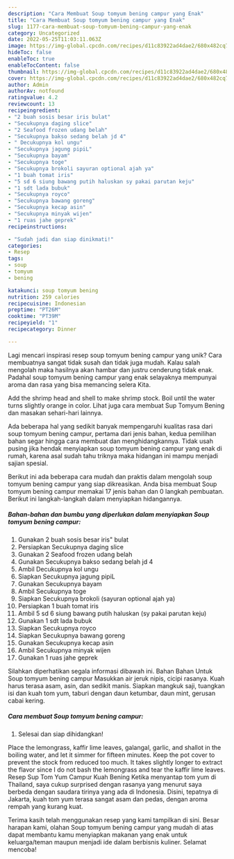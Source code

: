 ```yaml
---
description: "Cara Membuat Soup tomyum bening campur yang Enak"
title: "Cara Membuat Soup tomyum bening campur yang Enak"
slug: 1177-cara-membuat-soup-tomyum-bening-campur-yang-enak
category: Uncategorized
date: 2022-05-25T11:03:11.063Z
image: https://img-global.cpcdn.com/recipes/d11c83922ad4dae2/680x482cq70/soup-tomyum-bening-campur-foto-resep-utama.jpg
hideToc: false
enableToc: true
enableTocContent: false
thumbnail: https://img-global.cpcdn.com/recipes/d11c83922ad4dae2/680x482cq70/soup-tomyum-bening-campur-foto-resep-utama.jpg
cover: https://img-global.cpcdn.com/recipes/d11c83922ad4dae2/680x482cq70/soup-tomyum-bening-campur-foto-resep-utama.jpg
author: Admin
authorAv: notfound
ratingvalue: 4.2
reviewcount: 13
recipeingredient:
- "2 buah sosis besar iris bulat"
- "Secukupnya daging slice"
- "2 Seafood frozen udang belah"
- "Secukupnya bakso sedang belah jd 4"
- " Decukupnya kol ungu"
- "Secukupnya jagung pipiL"
- "Secukupnya bayam"
- "Secukupnya toge"
- "Secukupnya brokoli sayuran optional ajah ya"
- "1 buah tomat iris"
- "5 sd 6 siung bawang putih haluskan sy pakai parutan keju"
- "1 sdt lada bubuk"
- "Secukupnya royco"
- "Secukupnya bawang goreng"
- "Secukupnya kecap asin"
- "Secukupnya minyak wijen"
- "1 ruas jahe geprek"
recipeinstructions:

- "Sudah jadi dan siap dinikmati!"
categories:
- Resep
tags:
- soup
- tomyum
- bening

katakunci: soup tomyum bening 
nutrition: 259 calories
recipecuisine: Indonesian
preptime: "PT26M"
cooktime: "PT39M"
recipeyield: "1"
recipecategory: Dinner

---
```





Lagi mencari inspirasi resep soup tomyum bening campur yang unik? Cara membuatnya sangat tidak susah dan tidak juga mudah. Kalau salah mengolah maka hasilnya akan hambar dan justru cenderung tidak enak. Padahal soup tomyum bening campur yang enak selayaknya mempunyai aroma dan rasa yang bisa memancing selera Kita.





Add the shrimp head and shell to make shrimp stock. Boil until the water turns slightly orange in color. Lihat juga cara membuat Sup Tomyum Bening dan masakan sehari-hari lainnya.

Ada beberapa hal yang sedikit banyak mempengaruhi kualitas rasa dari soup tomyum bening campur, pertama dari jenis bahan, kedua pemilihan bahan segar hingga cara membuat dan menghidangkannya. Tidak usah pusing jika hendak menyiapkan soup tomyum bening campur yang enak di rumah, karena asal sudah tahu triknya maka hidangan ini mampu menjadi sajian spesial.






Berikut ini ada beberapa cara mudah dan praktis dalam mengolah soup tomyum bening campur yang siap dikreasikan. Anda bisa membuat Soup tomyum bening campur memakai 17 jenis bahan dan 0 langkah pembuatan. Berikut ini langkah-langkah dalam menyiapkan hidangannya.

<!--inarticleads1-->

##### Bahan-bahan dan bumbu yang diperlukan dalam menyiapkan Soup tomyum bening campur:

1. Gunakan 2 buah sosis besar iris&#34; bulat
1. Persiapkan Secukupnya daging slice
1. Gunakan 2 Seafood frozen udang belah
1. Gunakan Secukupnya bakso sedang belah jd 4
1. Ambil  Decukupnya kol ungu
1. Siapkan Secukupnya jagung pipiL
1. Gunakan Secukupnya bayam
1. Ambil Secukupnya toge
1. Siapkan Secukupnya brokoli (sayuran optional ajah ya)
1. Persiapkan 1 buah tomat iris
1. Ambil 5 sd 6 siung bawang putih haluskan (sy pakai parutan keju)
1. Gunakan 1 sdt lada bubuk
1. Siapkan Secukupnya royco
1. Siapkan Secukupnya bawang goreng
1. Gunakan Secukupnya kecap asin
1. Ambil Secukupnya minyak wijen
1. Gunakan 1 ruas jahe geprek


Silahkan diperhatikan segala informasi dibawah ini. Bahan Bahan Untuk Soup tomyum bening campur Masukkan air jeruk nipis, cicipi rasanya. Kuah harus terasa asam, asin, dan sedikit manis. Siapkan mangkuk saji, tuangkan isi dan kuah tom yum, taburi dengan daun ketumbar, daun mint, gerusan cabai kering. 

<!--inarticleads2-->

##### Cara membuat Soup tomyum bening campur:


1. Selesai dan siap dihidangkan!

Place the lemongrass, kaffir lime leaves, galangal, garlic, and shallot in the boiling water, and let it simmer for fifteen minutes. Keep the pot cover to prevent the stock from reduced too much. It takes slightly longer to extract the flavor since I do not bash the lemongrass and tear the kaffir lime leaves. Resep Sup Tom Yum Campur Kuah Bening Ketika menyantap tom yum di Thailand, saya cukup surprised dengan rasanya yang menurut saya berbeda dengan saudara tirinya yang ada di Indonesia. Disini, tepatnya di Jakarta, kuah tom yum terasa sangat asam dan pedas, dengan aroma rempah yang kurang kuat. 

Terima kasih telah menggunakan resep yang kami tampilkan di sini. Besar harapan kami, olahan Soup tomyum bening campur yang mudah di atas dapat membantu kamu menyiapkan makanan yang enak untuk keluarga/teman maupun menjadi ide dalam berbisnis kuliner. Selamat mencoba!
